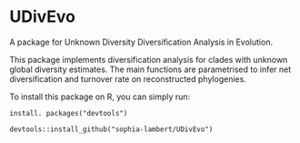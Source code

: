 # UDivEvo

A package for Unknown Diversity Diversification Analysis in Evolution.

This package implements diversification analysis for clades with unknown global diversity estimates.
The main functions are parametrised to infer net diversification and turnover rate on reconstructed phylogenies.

To install this package on R, you can simply run:

`install. packages("devtools")`

`devtools::install_github("sophia-lambert/UDivEvo")`

